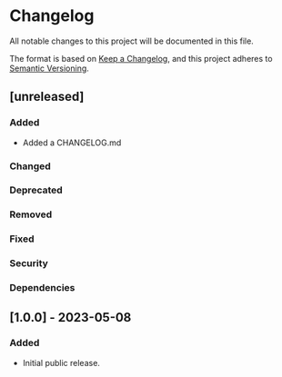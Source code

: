 <!-- markdownlint-disable MD024 -->
# Changelog

All notable changes to this project will be documented in this file.

The format is based on [Keep a Changelog](https://keepachangelog.com/en/1.0.0/),
and this project adheres to [Semantic Versioning](https://semver.org/spec/v2.0.0.html).

## [unreleased]

### Added

- Added a CHANGELOG.md

### Changed

### Deprecated

### Removed

### Fixed

### Security

### Dependencies

## [1.0.0] - 2023-05-08

### Added

- Initial public release.
